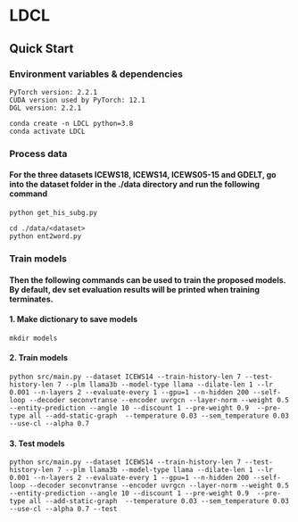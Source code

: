 # LDCL

## Quick Start
### Environment variables & dependencies
```
PyTorch version: 2.2.1
CUDA version used by PyTorch: 12.1
DGL version: 2.2.1

conda create -n LDCL python=3.8
conda activate LDCL
```

### Process data
#### For the three datasets ICEWS18, ICEWS14, ICEWS05-15 and GDELT, go into the dataset folder in the ./data directory and run the following command
```
python get_his_subg.py

cd ./data/<dataset>
python ent2word.py
```

### Train models

#### Then the following commands can be used to train the proposed models. By default, dev set evaluation results will be printed when training terminates.

#### 1. Make dictionary to save models
```
mkdir models
```
#### 2. Train models
```
python src/main.py --dataset ICEWS14 --train-history-len 7 --test-history-len 7 --plm llama3b --model-type llama --dilate-len 1 --lr 0.001 --n-layers 2 --evaluate-every 1 --gpu=1 --n-hidden 200 --self-loop --decoder seconvtranse --encoder uvrgcn --layer-norm --weight 0.5 --entity-prediction --angle 10 --discount 1 --pre-weight 0.9  --pre-type all --add-static-graph  --temperature 0.03 --sem_temperature 0.03 --use-cl --alpha 0.7
```
#### 3. Test models
```
python src/main.py --dataset ICEWS14 --train-history-len 7 --test-history-len 7 --plm llama3b --model-type llama --dilate-len 1 --lr 0.001 --n-layers 2 --evaluate-every 1 --gpu=1 --n-hidden 200 --self-loop --decoder seconvtranse --encoder uvrgcn --layer-norm --weight 0.5 --entity-prediction --angle 10 --discount 1 --pre-weight 0.9  --pre-type all --add-static-graph  --temperature 0.03 --sem_temperature 0.03 --use-cl --alpha 0.7 --test
```
